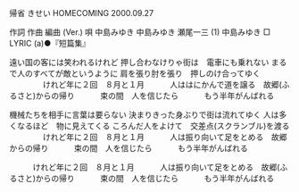 帰省
きせい
HOMECOMING
2000.09.27


作詞  作曲  編曲 (Ver.)   唄
中島みゆき   中島みゆき   瀬尾一三 (1)  中島みゆき
□ LYRIC (a)●『短篇集』

遠い国の客には笑われるけれど
押し合わなけりゃ街は　電車にも乗れない
まるで人のすべてが敵というように
肩を張り肘を張り　押しのけ合ってゆく
　
　　　けれど年に２回　８月と１月
　　　人ははにかんで道を譲る　故郷(ふるさと)からの帰り
　　　束の間　人を信じたら
　　　もう半年がんばれる

機械たちを相手に言葉は要らない
決まりきった身ぶりで街は流れてゆく
人は多くなるほど　物に見えてくる
ころんだ人をよけて　交差点(スクランブル)を渡る
　
　　　けれど年に２回　８月と１月
　　　人は振り向いて足をとめる　故郷からの帰り
　　　束の間　人を信じたら
　　　もう半年がんばれる

　　　けれど年に２回　８月と１月
　　　人は振り向いて足をとめる　故郷(ふるさと)からの帰り
　　　束の間　人を信じたら
　　　もう半年がんばれる
